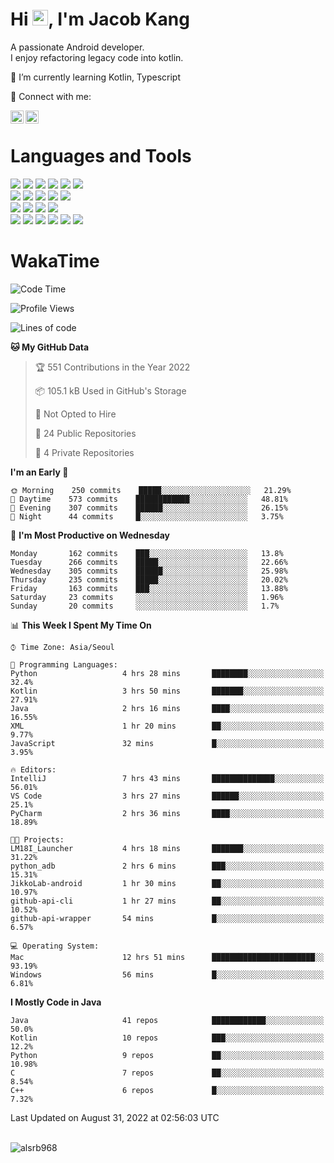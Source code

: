 # Hi <img src="https://media.giphy.com/media/hvRJCLFzcasrR4ia7z/giphy.gif" width="25px">, I'm Jacob Kang
A passionate Android developer.
</br>
I enjoy refactoring legacy code into kotlin.

🌱 I’m currently learning Kotlin, Typescript

🤝 Connect with me:

<a href="https://www.linkedin.com/in/minkyu-kang-b7477b1b2/"><img align="left" src="https://raw.githubusercontent.com/yushi1007/yushi1007/main/images/linkedin.svg" alt="Minkyu Kang | LinkedIn" width="21px"/></a>
<a href="https://www.instagram.com/_jacob_kang/"><img align="left" src="https://raw.githubusercontent.com/yushi1007/yushi1007/main/images/instagram.svg" alt="Jacob Kang | Instagram" width="21px"/></a>

</br>

# Languages and Tools

<div align="left">
<img src="https://img.shields.io/badge/java-007396?logo=java&logoColor=white"/>
<img src="https://img.shields.io/badge/kotlin-7F52FF?logo=kotlin&logoColor=white"/>
<img src="https://img.shields.io/badge/python-3776AB?logo=python&logoColor=white"/>
<img src="https://img.shields.io/badge/bash shell-4EAA25?logo=gnubash&logoColor=white"/>
<img src="https://img.shields.io/badge/c-A8B9CC?logo=c&logoColor=white"/>
<img src="https://img.shields.io/badge/c++-00599C?logo=c%2b%2b&logoColor=white"/>
</div>
<div align="left">
<img src="https://img.shields.io/badge/git-F05032?logo=git&logoColor=white"/>
<img src="https://img.shields.io/badge/github-181717?logo=github&logoColor=white"/>
<img src="https://img.shields.io/badge/mysql-4479A1?logo=mysql&logoColor=white"/>
<img src="https://img.shields.io/badge/sqlite-003B57?logo=sqlite&logoColor=white"/>
<img src="https://img.shields.io/badge/amazon AWS-232F3E?logo=amazonaws&logoColor=white"/>
</div>
<div align="left">
<img src="https://img.shields.io/badge/android-3DDC84?logo=android&logoColor=white"/>
<img src="https://img.shields.io/badge/linux-FCC624?logo=linux&logoColor=white"/>
<img src="https://img.shields.io/badge/flask-000000?logo=flask&logoColor=white"/>
<img src="https://img.shields.io/badge/arduino-00979D?logo=arduino&logoColor=white"/>
</div>
<div align="left">
<img src="https://img.shields.io/badge/slack-4A154B?logo=slack&logoColor=white"/>
<img src="https://img.shields.io/badge/notion-000000?logo=notion&logoColor=white"/>
<img src="https://img.shields.io/badge/jira-0052CC?logo=jira&logoColor=white"/>
<img src="https://img.shields.io/badge/postman-FF6C37?logo=postman&logoColor=white"/>
<img src="https://img.shields.io/badge/intellij-000000?logo=intellijidea&logoColor=white"/>
<img src="https://img.shields.io/badge/pycharm-000000?logo=pycharm&logoColor=white"/>
</div>

# WakaTime

<!--START_SECTION:waka-->
![Code Time](http://img.shields.io/badge/Code%20Time-1%2C122%20hrs%2049%20mins-blue)

![Profile Views](http://img.shields.io/badge/Profile%20Views-0-blue)

![Lines of code](https://img.shields.io/badge/From%20Hello%20World%20I%27ve%20Written-161%20Thousand%20lines%20of%20code-blue)

**🐱 My GitHub Data** 

> 🏆 551 Contributions in the Year 2022
 > 
> 📦 105.1 kB Used in GitHub's Storage 
 > 
> 🚫 Not Opted to Hire
 > 
> 📜 24 Public Repositories 
 > 
> 🔑 4 Private Repositories  
 > 
**I'm an Early 🐤** 

```text
🌞 Morning    250 commits    █████░░░░░░░░░░░░░░░░░░░░   21.29% 
🌆 Daytime    573 commits    ████████████░░░░░░░░░░░░░   48.81% 
🌃 Evening    307 commits    ██████░░░░░░░░░░░░░░░░░░░   26.15% 
🌙 Night      44 commits     █░░░░░░░░░░░░░░░░░░░░░░░░   3.75%

```
📅 **I'm Most Productive on Wednesday** 

```text
Monday       162 commits    ███░░░░░░░░░░░░░░░░░░░░░░   13.8% 
Tuesday      266 commits    █████░░░░░░░░░░░░░░░░░░░░   22.66% 
Wednesday    305 commits    ██████░░░░░░░░░░░░░░░░░░░   25.98% 
Thursday     235 commits    █████░░░░░░░░░░░░░░░░░░░░   20.02% 
Friday       163 commits    ███░░░░░░░░░░░░░░░░░░░░░░   13.88% 
Saturday     23 commits     ░░░░░░░░░░░░░░░░░░░░░░░░░   1.96% 
Sunday       20 commits     ░░░░░░░░░░░░░░░░░░░░░░░░░   1.7%

```


📊 **This Week I Spent My Time On** 

```text
⌚︎ Time Zone: Asia/Seoul

💬 Programming Languages: 
Python                   4 hrs 28 mins       ████████░░░░░░░░░░░░░░░░░   32.4% 
Kotlin                   3 hrs 50 mins       ███████░░░░░░░░░░░░░░░░░░   27.91% 
Java                     2 hrs 16 mins       ████░░░░░░░░░░░░░░░░░░░░░   16.55% 
XML                      1 hr 20 mins        ██░░░░░░░░░░░░░░░░░░░░░░░   9.77% 
JavaScript               32 mins             █░░░░░░░░░░░░░░░░░░░░░░░░   3.95%

🔥 Editors: 
IntelliJ                 7 hrs 43 mins       ██████████████░░░░░░░░░░░   56.01% 
VS Code                  3 hrs 27 mins       ██████░░░░░░░░░░░░░░░░░░░   25.1% 
PyCharm                  2 hrs 36 mins       ████░░░░░░░░░░░░░░░░░░░░░   18.89%

🐱‍💻 Projects: 
LM18I_Launcher           4 hrs 18 mins       ███████░░░░░░░░░░░░░░░░░░   31.22% 
python_adb               2 hrs 6 mins        ███░░░░░░░░░░░░░░░░░░░░░░   15.31% 
JikkoLab-android         1 hr 30 mins        ██░░░░░░░░░░░░░░░░░░░░░░░   10.97% 
github-api-cli           1 hr 27 mins        ██░░░░░░░░░░░░░░░░░░░░░░░   10.52% 
github-api-wrapper       54 mins             █░░░░░░░░░░░░░░░░░░░░░░░░   6.57%

💻 Operating System: 
Mac                      12 hrs 51 mins      ███████████████████████░░   93.19% 
Windows                  56 mins             █░░░░░░░░░░░░░░░░░░░░░░░░   6.81%

```

**I Mostly Code in Java** 

```text
Java                     41 repos            ████████████░░░░░░░░░░░░░   50.0% 
Kotlin                   10 repos            ███░░░░░░░░░░░░░░░░░░░░░░   12.2% 
Python                   9 repos             ██░░░░░░░░░░░░░░░░░░░░░░░   10.98% 
C                        7 repos             ██░░░░░░░░░░░░░░░░░░░░░░░   8.54% 
C++                      6 repos             █░░░░░░░░░░░░░░░░░░░░░░░░   7.32%

```



 Last Updated on August 31, 2022 at 02:56:03 UTC
<!--END_SECTION:waka-->

</br>

<div align="left">
<img align="left" src="https://github-readme-stats.vercel.app/api/top-langs?username=alsrb968&show_icons=true&locale=en&layout=compact&theme=dark" alt="alsrb968" />
</div>
